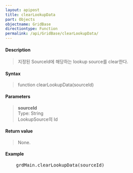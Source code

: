 ```yaml
---
layout: apipost
title: clearLookupData
part: Objects
objectname: GridBase
directiontype: Function
permalink: /api/GridBase/clearLookupData/
---
```



#### Description

> 지정된 SourceId에 해당하는 lookup source를 clear한다.  

#### Syntax

> function clearLookupData(sourceId)  

#### Parameters

> **sourceId**  
> Type: String  
> LookupSource의 Id  

#### Return value

> None.  

#### Example

<pre class="prettyprint">
    grdMain.clearLookupData(sourceId)
</pre>

